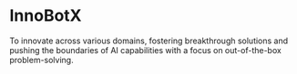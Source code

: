 # InnoBotX
To innovate across various domains, fostering breakthrough solutions and pushing the boundaries of AI capabilities with a focus on out-of-the-box problem-solving.
